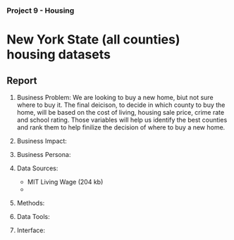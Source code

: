 ### Project 9 - Housing 
# New York State (all counties) housing datasets 

## Report 
1. Business Problem: We are looking to buy a new home, biut not sure where to buy it. The final deicison, to decide in which county to buy the home, will be based on the cost of living, housing sale price, crime rate and school rating. Those variables will help us identify the best counties and rank them to help finilize the decision of where to buy a new home. 

2. Business Impact:

3. Business Persona:

4. Data Sources:
    - MIT Living Wage (204 kb)
    - 

5. Methods:

6. Data Tools:

7. Interface: 

